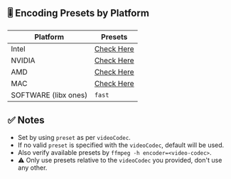 ## 🎚️ Encoding Presets by Platform

| **Platform**         | **Presets**                     |
| -------------------- | ------------------------------- |
| Intel                | [Check Here](presets/intel.md)  |
| NVIDIA               | [Check Here](presets/nvidia.md) |
| AMD                  | [Check Here](presets/amd.md)    |
| MAC                  | [Check Here](presets/mac.md)    |
| SOFTWARE (libx ones) | `fast`                          |

## ✅ Notes

- Set by using `preset` as per `videoCodec`.
- If no valid `preset` is specified with the `videoCodec`, default will be used.
- Also verify available presets by `ffmpeg -h encoder=<video-codec>`.
- ⚠️ Only use presets relative to the `videoCodec` you provided, don't use any other.
